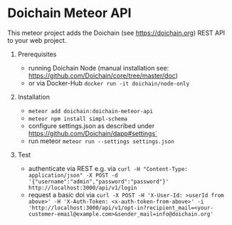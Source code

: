 # Doichain Meteor API

This meteor project adds the Doichain (see https://doichain.org) REST API to your web project.

1. Prerequisites
    - running Doichain Node (manual installation see: https://github.com/Doichain/core/tree/master/doc)
    - or via Docker-Hub ``docker run -it doichain/node-only``

2. Installation
    - ```meteor add doichain:doichain-meteor-api```
    - ```meteor npm install simpl-schema```
    - configure settings.json as described under https://github.com/Doichain/dapp#settings`
    - run meteor ```meteor run --settings settings.json```
3. Test
    - authenticate via REST e.g. via ```curl -H "Content-Type: application/json" -X POST -d '{"username":"admin","password":"password"}' http://localhost:3000/api/v1/login ```
    - request a basic doi via ```curl -X POST -H 'X-User-Id: >userId from above>' -H 'X-Auth-Token: <x-auth-token-from-above>' -i 'http://localhost:3000/api/v1/opt-in?recipient_mail=<your-customer-email@example.com>&sender_mail=info@doichain.org'```